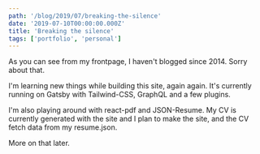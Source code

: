 ```yaml
---
path: '/blog/2019/07/breaking-the-silence'
date: '2019-07-10T00:00:00.000Z'
title: 'Breaking the silence'
tags: ['portfolio', 'personal']
---
```


As you can see from my frontpage, I haven't blogged since 2014. Sorry about that.

I'm learning new things while building this site, again again. It's currently running on Gatsby with Tailwind-CSS, GraphQL and a few plugins.

I'm also playing around with react-pdf and JSON-Resume. My CV is currently generated with the site and I plan to make the site, and the CV fetch data from my resume.json.

More on that later.
